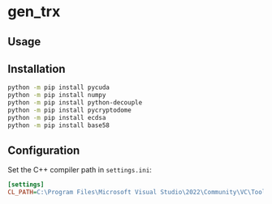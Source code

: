 # gen_trx

## Usage

## Installation

```bash
python -m pip install pycuda
python -m pip install numpy
python -m pip install python-decouple
python -m pip install pycryptodome
python -m pip install ecdsa
python -m pip install base58
```

## Configuration

Set the C++ compiler path in `settings.ini`:

```ini
[settings]
CL_PATH=C:\Program Files\Microsoft Visual Studio\2022\Community\VC\Tools\MSVC\14.35.32215\bin\Hostx64\x64
```
